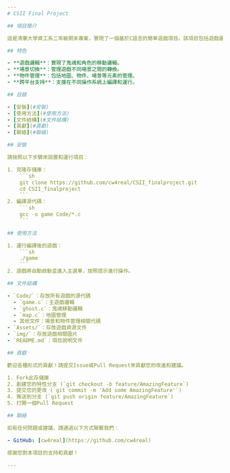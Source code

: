 ```yaml
---
# CSII Final Project

## 項目簡介

這是清華大學資工系二年級期末專案，實現了一個基於C語言的簡單遊戲項目。該項目包括遊戲邏輯、場景切換、物件管理等功能，展示了C語言在遊戲開發中的應用。

## 特色

- **遊戲邏輯**：實現了鬼魂和角色的移動邏輯。
- **場景切換**：管理遊戲不同場景之間的轉換。
- **物件管理**：包括地圖、物件、場景等元素的管理。
- **跨平台支持**：支援在不同操作系統上編譯和運行。

## 目錄

- [安裝](#安裝)
- [使用方法](#使用方法)
- [文件結構](#文件結構)
- [貢獻](#貢獻)
- [聯絡](#聯絡)

## 安裝

請按照以下步驟來設置和運行項目：

1. 克隆存儲庫：
    ```sh
    git clone https://github.com/cw4real/CSII_finalproject.git
    cd CSII_finalproject
    ```
2. 編譯源代碼：
    ```sh
    gcc -o game Code/*.c
    ```

## 使用方法

1. 運行編譯後的遊戲：
    ```sh
    ./game
    ```
2. 遊戲將自動啟動並進入主選單，按照提示進行操作。

## 文件結構

- `Code/`：存放所有遊戲的源代碼
  - `game.c`：主遊戲邏輯
  - `ghost.c`：鬼魂移動邏輯
  - `map.c`：地圖管理
  - 其他文件：場景和物件管理相關代碼
- `Assets/`：存放遊戲資源文件
- `img/`：存放遊戲相關圖片
- `README.md`：項目說明文件

## 貢獻

歡迎各種形式的貢獻！請提交Issue或Pull Request來貢獻您的改進和建議。

1. Fork此存儲庫
2. 創建您的特性分支 (`git checkout -b feature/AmazingFeature`)
3. 提交您的更改 (`git commit -m 'Add some AmazingFeature'`)
4. 推送到分支 (`git push origin feature/AmazingFeature`)
5. 打開一個Pull Request

## 聯絡

如有任何問題或建議，請通過以下方式聯繫我們：

- GitHub: [cw4real](https://github.com/cw4real)

感謝您對本項目的支持和貢獻！

---
```

